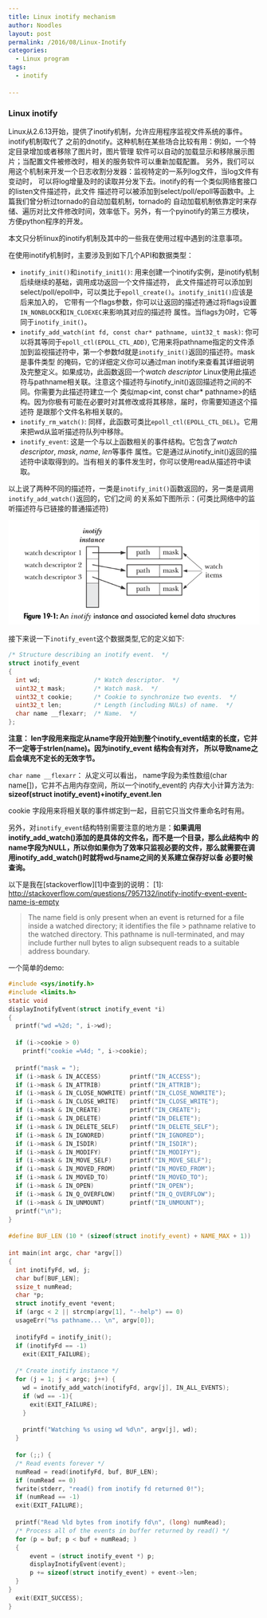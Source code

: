 ```yaml
---
title: Linux inotify mechanism
author: Noodles
layout: post
permalink: /2016/08/Linux-Inotify
categories:
  - Linux program
tags:
  - inotify

---
```


### Linux inotify ###

  Linux从2.6.13开始，提供了inotify机制，允许应用程序监视文件系统的事件。inotify机制取代了
之前的dnotify。这种机制在某些场合比较有用：例如，一个特定目录增加或者移除了图片时，图片管理
软件可以自动的加载显示和移除展示图片；当配置文件被修改时，相关的服务软件可以重新加载配置。
另外，我们可以用这个机制来开发一个日志收割分发器：监视特定的一系列log文件，当log文件有变动时，
可以将log增量及时的读取并分发下去。inotify的有一个类似网络套接口的listen文件描述符，此文件
描述符可以被添加到select/poll/epoll等函数中。上篇我们曾分析过tornado的自动加载机制，tornado的
自动加载机制依靠定时来存储、遍历对比文件修改时间，效率低下。另外，有一个pyinotify的第三方模块，
方便python程序的开发。

  本文只分析linux的inotify机制及其中的一些我在使用过程中遇到的注意事项。

<!--more-->

在使用inotify机制时，主要涉及到如下几个API和数据类型：

- `inotify_init()`和`inotify_init1()`: 用来创建一个inotify实例，是inotify机制后续继续的基础，调用成功返回一个文件描述符，
此文件描述符可以添加到select/poll/epoll中，可以类比于`epoll_create()`。`inotify_init1()`应该是后来加入的，
它带有一个flags参数，你可以让返回的描述符通过将flags设置`IN_NONBLOCK`和`IN_CLOEXEC`来影响其对应的描述符
属性。当flags为0时，它等同于`inotify_init()`。
- `inotify_add_watch(int fd, const char* pathname, uint32_t mask)`: 你可以将其等同于`epoll_ctl(EPOLL_CTL_ADD)`,
它用来将pathname指定的文件添加到监视描述符中，第一个参数fd就是`inotify_init()`返回的描述符。mask是事件类型
的掩码，它的详细定义你可以通过man inotify来查看其详细说明及完整定义。如果成功，此函数返回一个*watch descriptor*
Linux使用此描述符与pathname相关联。注意这个描述符与inotify_init()返回描述符之间的不同。你需要为此描述符建立一个
类似map<int, const char* pathname>的结构。因为你极有可能在必要时对其修改或将其移除，届时，你需要知道这个描述符
是跟那个文件名称相关联的。
- `inotify_rm_watch()`: 同样，此函数可类比`epoll_ctl(EPOLL_CTL_DEL)`。它用来把wd从监听描述符队列中移除。
- `inotify_event`: 这是一个与以上函数相关的事件结构。它包含了*watch descriptor*, *mask*, *name*, *len*等事件
属性。它是通过从inotify_init()返回的描述符中读取得到的。当有相关的事件发生时，你可以使用read从描述符中读取。

以上说了两种不同的描述符，一类是`inotify_init()`函数返回的，另一类是调用`inotify_add_watch()`返回的，它们之间
的关系如下图所示：(可类比网络中的监听描述符与已链接的普通描述符)

  <center><img src="/images/inotify/inotify_watch_fd.png"></img></center>

接下来说一下`inotify_event`这个数据类型,它的定义如下:

```c
/* Structure describing an inotify event.  */
struct inotify_event
{
  int wd;               /* Watch descriptor.  */
  uint32_t mask;        /* Watch mask.  */
  uint32_t cookie;      /* Cookie to synchronize two events.  */
  uint32_t len;         /* Length (including NULs) of name.  */
  char name __flexarr;  /* Name.  */
};
```

**注意： len字段用来指定从name字段开始到整个inotify_event结束的长度，它并不一定等于strlen(name)。因为inotify_event
结构会有对齐， 所以导致name之后会填充不定长的无效字节。**

`char name __flexarr`： 从定义可以看出， name字段为柔性数组(char name[])，它并不占用内存空间，所以一个inotify_event的
内存大小计算方法为: **sizeof(struct inotify_event)+inotify_event.len**

cookie 字段用来将相关联的事件绑定到一起，目前它只当文件重命名时有用。

另外，对`inotify_event`结构特别需要注意的地方是：**如果调用inotify_add_watch()添加的是具体的文件名，而不是一个目录，那么此结构中
的name字段为NULL，所以你如果你为了效率只监视必要的文件，那么就需要在调用inotify_add_watch()时就将wd与name之间的关系建立保存好以备
必要时候查询。**

  以下是我在[stackoverflow][1]中查到的说明：
  [1]: http://stackoverflow.com/questions/7957132/inotify-inotify-event-event-name-is-empty

> The name field is only present when an event is returned for a file inside a watched directory; it identifies the file > pathname relative to the watched directory. This pathname is null-terminated, and may include further null bytes to align subsequent reads to a suitable address boundary.

一个简单的demo:

```c
#include <sys/inotify.h>
#include <limits.h>
static void
displayInotifyEvent(struct inotify_event *i)
{
  printf("wd =%2d; ", i->wd);

  if (i->cookie > 0)
    printf("cookie =%4d; ", i->cookie);

  printf("mask = ");
  if (i->mask & IN_ACCESS)        printf("IN_ACCESS");
  if (i->mask & IN_ATTRIB)        printf("IN_ATTRIB");
  if (i->mask & IN_CLOSE_NOWRITE) printf("IN_CLOSE_NOWRITE");
  if (i->mask & IN_CLOSE_WRITE)   printf("IN_CLOSE_WRITE");
  if (i->mask & IN_CREATE)        printf("IN_CREATE");
  if (i->mask & IN_DELETE)        printf("IN_DELETE");
  if (i->mask & IN_DELETE_SELF)   printf("IN_DELETE_SELF");
  if (i->mask & IN_IGNORED)       printf("IN_IGNORED");
  if (i->mask & IN_ISDIR)         printf("IN_ISDIR");
  if (i->mask & IN_MODIFY)        printf("IN_MODIFY");
  if (i->mask & IN_MOVE_SELF)     printf("IN_MOVE_SELF");
  if (i->mask & IN_MOVED_FROM)    printf("IN_MOVED_FROM");
  if (i->mask & IN_MOVED_TO)      printf("IN_MOVED_TO");
  if (i->mask & IN_OPEN)          printf("IN_OPEN");
  if (i->mask & IN_Q_OVERFLOW)    printf("IN_Q_OVERFLOW");
  if (i->mask & IN_UNMOUNT)       printf("IN_UNMOUNT");
  printf("\n");
}

#define BUF_LEN (10 * (sizeof(struct inotify_event) + NAME_MAX + 1))

int main(int argc, char *argv[])
{
  int inotifyFd, wd, j;
  char buf[BUF_LEN];
  ssize_t numRead;
  char *p;
  struct inotify_event *event;
  if (argc < 2 || strcmp(argv[1], "--help") == 0)
  usageErr("%s pathname... \n", argv[0]);

  inotifyFd = inotify_init();
  if (inotifyFd == -1)
    exit(EXIT_FAILURE);

  /* Create inotify instance */
  for (j = 1; j < argc; j++) {
    wd = inotify_add_watch(inotifyFd, argv[j], IN_ALL_EVENTS);
    if (wd == -1){
      exit(EXIT_FAILURE);
    }

    printf("Watching %s using wd %d\n", argv[j], wd);
  }

  for (;;) {
  /* Read events forever */
  numRead = read(inotifyFd, buf, BUF_LEN);
  if (numRead == 0)
  fwrite(stderr, "read() from inotify fd returned 0!");
  if (numRead == -1)
  exit(EXIT_FAILURE);

  printf("Read %ld bytes from inotify fd\n", (long) numRead);
  /* Process all of the events in buffer returned by read() */
  for (p = buf; p < buf + numRead; )
  {
      event = (struct inotify_event *) p;
      displayInotifyEvent(event);
      p += sizeof(struct inotify_event) + event->len;
  }
}
  exit(EXIT_SUCCESS);
}

```
